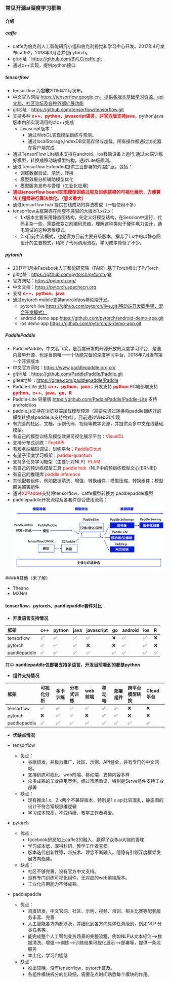 ### 常见开源ai深度学习框架
#### 介绍
##### caffe
 - caffe为伯克利人工智能研究小组和伯克利视觉和学习中心开发。2017年4月发布caffe2，2018年3月合并到pytorch。
 - git地址：https://github.com/BVLC/caffe.git
 - 通过c++实现，提供python接口

##### tensorflow
- tensorflow 为**谷歌**2015年11月发布。
- 中文官方网站 https://tensorflow.google.cn，提供各版本基础学习资源、api文档、社区论坛及各种外部扩展功能
- git地址：https://github.com/tensorflow/tensorflow.git
- 支持多种 **<font color="red">c++、python、javascript语言，非官方版支持java</font>**。python\java版本内部实现调用的c\c++完成  
  - javascript版本：
    - 通过WebGL实现模型训练与预测。
    - 通过localStorage,IndexDB实现存储与加载。所有操作都通过浏览器在客户端完成
- 通过TensorFlow Lite版本支持在android、ios移动设备上运行,通过pc端训练好模型，转换成移动端模型结构，通过Lite版预测。
- 通过Tensorflow Extended提供工业部署的外围扩展，包括：
  - 训练数据验证、清洗、转换
  - 模型效果分析辅助模型优化
  - 模型服务发布与管理（工业化应用）
- **<font color="red">通过tensorflow board实现模型训练过程及训练结果的可视化展示，方便算法工程师进行算法优化。（意义重大）</font>**
- 通过tensorflow hub 提供在线成熟的算法模型（一般使用不多）
- tensorflow主框架存在两套不兼容的大版本1.x\2.x：
  - 1.x版本主要采用静态图结构，先定义好模型结构，在Session中运行，代码复杂一些，需要改变之前编码思维，理解这种类似于硬件电力设计，通电测试的这种思维模式。
  - 2.x目前主流模式，也是官方目前主要升级版本，摒弃了1.x中的以静态图设计的主要模式，精简了代码调用流程，学习成本降低了不少。

##### pytorch
- 2017年1月由Facebook人工智能研究院（FAIR）基于Torch推出了PyTorch
- git地址：https://github.com/pytorch/pytorch.git
- 官方网站：https://pytorch.org/  
- 中文文档：https://pytorch.apachecn.org
- 支持 **<font color="red"> c++、python、java </font>** 
- 通过pytorch mobile支持android\ios移动端开发。
  - pytorch live https://github.com/pytorch/live.git(移动端开发脚手架，混合开发模式）
  - android demo app https://github.com/pytorch/android-demo-app.git
  - ios demo app https://github.com/pytorch/is-demo-app.git

##### PaddlePaddle
  - PaddlePaddle，中文名飞桨，是百度研发的开源开放的深度学习平台，是国内最早开源、也是当前唯一一个功能完备的深度学习平台，2018年7月发布第一个开源版本
  - 中文官方网站：https://www.paddlepaddle.org.cn/
  - git地址：https://github.com/PaddlePaddle/Paddle.git
  - gitee地址：https://gitee.com/paddlepaddle/Paddle
  - Paddle-Lite 支持 **<font color = "red">c++、python、java</font>**；开发支持 **<font color="red">python</font>** PC端部署支持 **<font color ="red">python、c++、java、go、R</font>**
  - Paddle-Lite 轻量版 https://github.com/PaddlePaddle/Paddle-Lite 支持android\ios
  - paddle.js支持在浏览器端加载模型预测（需要先通过转换将paddle训练好的模型转换成paddle.js支持格式），目前通过WebGL实现
  - 有完善的社区、文档、示例代码、视频等教学资源，并提供众多中文在线基础模型。
  - 有自己的模型训练及模型效果可视化展示平台：<font color = "red">VisualDL</font>
  - 支持分布式训练：<font color = "red">FeetAPI</font>
  - 有服务端编码调试，训练平台：<font color = "red">PaddleCloud</font>
  - 有量子深度学习框架：<font color = "red">paddle-quantum</font>
  - 支持多任务学习框架（主要针对NLP）<font color = "red">PLAM</font>
  - 有自己的预训练模型工具 <font color = "red">paddle hub</font>（NLP中的预训练模型文心[ERNIE]）
  - 有自己的推理库  <font color = "red">paddle inference</font>
  - 其他配套组件，例如数据清洗、增强、转换组件；模型压缩、转换组件；模型服务部署组件
  - 通过<font color="red">X2Paddle</font>支持将tensorflow、caffe模型转换为 paddlepaddle模型
  - paddlepaddle开发流程及各套件综合使用流程：
  ![paddle 工作流程](../../resources/images/paddle_flow.png)
  
#####其他（未了解）
 - Theano
 - MXNet

#### tensorflow、pytorch、paddlepaddle套件对比
- **开发语言支持情况**

|  框架  | c++|python|java|javascript|go|android|ios|R
|  :----  | :----  |:----|:----|:----|:----|:----|:----|:----
|tensorflow|✅|✅|✅|✅|❌|✅|✅|❌
|pytorch|✅|✅|✅|❌|❌|✅|✅|❌
|paddlepaddle|✅|✅|✅|✅|✅|✅|✅|✅

其中 **paddlepaddle仅部署支持多语言，开发目前看到的都是python** 

- **组件支持情况**

|  框架 |可视化分析|多卡训练|分布式训练| web前端|移动端|部署组件|跨平台模型转换|Cloud平台
|  :---- |:----|:---- | :----  |:----|:----|:----|:----|:----
|tensorflow|✅|✅|✅|✅|✅|✅|❌|❌
|pytorch|❌|✅|✅|❌|✅|✅|❌|❌
|paddlepaddle|✅|✅|✅|✅|✅|✅|✅|✅

-  **优缺点情况**
  - tensorflow
    - 优点：
      - 谷歌研发，并极力推广，社区、示例、API健全，并有专门的中文网站。
      - 支持训练可视化、web前端、移动端，支持内容多样
      - 众多成熟的工业应用案例，经过市场验证，特别是Serve组件支持工业部署
    - 缺点：
      - 现有推出1.x、2.x两个不兼容版本，特别是1.x api比较混乱，静态图的设计不符合常规思维逻辑
      - 学习成本较高，不受科研、教学工作者喜爱。
  

  - pytorch
    - 优点：
      - facebook研发加上caffe2的融入，赢得了众多ai大咖的青睐
      - 学习成本低，深得科研、教学工作者喜爱。
      - 版本迭代创新性强，新技术、理念不断融入。隐隐有引领深度框架发展方向趋势。
    - 缺点：
      - 社区不够完善，没有官方中文支持。
      - 没有专门训练可视化组件，无对应的web前端版本。
      - 工业化应用能力不够成熟。
  
  - paddlepaddle
    - 优点：
      - 百度研发，中文官网、社区、示例、视频、培训、相关比赛等配套服务丰富、完善
      - 人工智能各方向都涉及，并细化到各方向具体任务级别，例如NLP 分类任务等。
      - 能完成整个人工智能业务场景的完整流程，例如NLP从文本标注——>数据清洗、增强——>训练——>训练结果可视化展示——>部署等，提供一条龙服务
      - 本土化，学习门槛低
    - 缺点：
      - 推出较晚，没有tensorflow、pytorch普及。
      - 各组件模块拆分的比较细，需要花点时间熟悉每个模块的作用。
    